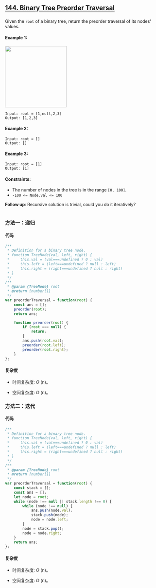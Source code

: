 ## [144. Binary Tree Preorder Traversal](https://leetcode.com/problems/binary-tree-preorder-traversal/)

###

Given the `root` of a binary tree, return the preorder traversal of its nodes' values.

#### Example 1:

<img src="https://assets.leetcode.com/uploads/2020/09/15/inorder_1.jpg" width="202" />

```
Input: root = [1,null,2,3]
Output: [1,2,3]
```

#### Example 2:

```
Input: root = []
Output: []
```

#### Example 3:

```
Input: root = [1]
Output: [1]
```

#### Constraints:

-   The number of nodes in the tree is in the range `[0, 100]`.
-   `-100 <= Node.val <= 100`

**Follow up**: Recursive solution is trivial, could you do it iteratively?

#

### 方法一：递归

#### 代码

```JavaScript []
/**
 * Definition for a binary tree node.
 * function TreeNode(val, left, right) {
 *     this.val = (val===undefined ? 0 : val)
 *     this.left = (left===undefined ? null : left)
 *     this.right = (right===undefined ? null : right)
 * }
 */
/**
 * @param {TreeNode} root
 * @return {number[]}
 */
var preorderTraversal = function(root) {
    const ans = [];
    preorder(root);
    return ans;

    function preorder(root) {
        if (root === null) {
            return;
        }
        ans.push(root.val);
        preorder(root.left);
        preorder(root.right);
    }
};
```

#### 复杂度

-   时间复杂度: _O_ (n)。

-   空间复杂度: _O_ (n)。

### 方法二：迭代

#### 代码

```JavaScript []
/**
 * Definition for a binary tree node.
 * function TreeNode(val, left, right) {
 *     this.val = (val===undefined ? 0 : val)
 *     this.left = (left===undefined ? null : left)
 *     this.right = (right===undefined ? null : right)
 * }
 */
/**
 * @param {TreeNode} root
 * @return {number[]}
 */
var preorderTraversal = function(root) {
    const stack = [];
    const ans = [];
    let node = root;
    while (node !== null || stack.length !== 0) {
        while (node !== null) {
            ans.push(node.val);
            stack.push(node);
            node = node.left;
        }
        node = stack.pop();
        node = node.right;
    }
    return ans;
};
```

#### 复杂度

-   时间复杂度: _O_ (n)。

-   空间复杂度: _O_ (n)。
